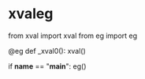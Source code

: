 
# xvaleg

from xval import xval
from eg import eg

@eg
def _xval0():
  xval()

if __name__ == "__main__": eg()
```

